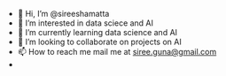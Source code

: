 - 👋 Hi, I’m @sireeshamatta
- 👀 I’m interested in data sciece and AI
- 🌱 I’m currently learning data science and AI
- 💞️ I’m looking to collaborate on projects on AI
- 📫 How to reach me  mail me at siree.guna@gmail.com
-

<!---
sireeshamatta/sireeshamatta is a ✨ special ✨ repository because its `README.md` (this file) appears on your GitHub profile.
You can click the Preview link to take a look at your changes.
--->
